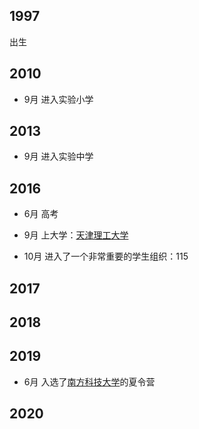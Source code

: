 ## 1997
出生

## 2010
- 9月
进入实验小学

## 2013
- 9月
进入实验中学

## 2016
- 6月
高考

- 9月
上大学：[天津理工大学](http://www.tjut.edu.cn/)

- 10月
进入了一个非常重要的学生组织：115

## 2017

## 2018

## 2019
- 6月
入选了[南方科技大学](https://www.sustech.edu.cn/)的夏令营

## 2020

